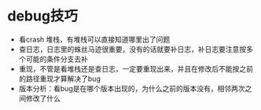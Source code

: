 # debug技巧
- 看crash 堆栈，有堆栈可以直接知道哪里出了问题
- 查日志，日志里的蛛丝马迹很重要，没有的话就要补日志，补日志要注意按多个可能的条件分支去补
- 重现，不管是看堆栈还是查日志，一定要重现出来，并且在修改后不能按之前的路径重现才算解决了bug
- 版本分析：看bug是在哪个版本出现的，为什么之前的版本没有，相邻两次之间修改了什么

